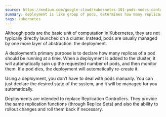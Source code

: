 ```yaml
---
source: https://medium.com/google-cloud/kubernetes-101-pods-nodes-containers-and-clusters-c1509e409e16
summary: deployment is like group of pods, determines how many replicas of pod should be running. replaces replication controller
tags: kubernetes
---
```

Although pods are the basic unit of computation in Kubernetes, they are not typically directly launched on a cluster. Instead, pods are usually managed by one more layer of abstraction: the deployment.

A deployment’s primary purpose is to declare how many replicas of a pod should be running at a time. When a deployment is added to the cluster, it will automatically spin up the requested number of pods, and then monitor them. If a pod dies, the deployment will automatically re-create it.

Using a deployment, you don’t have to deal with pods manually. You can just declare the desired state of the system, and it will be managed for you automatically.

Deployments are intended to replace Replication Controllers.  They provide the same replication functions (through Replica Sets) and also the ability to rollout changes and roll them back if necessary.